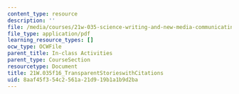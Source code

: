 ```yaml
---
content_type: resource
description: ''
file: /media/courses/21w-035-science-writing-and-new-media-communicating-science-to-the-public-fall-2016/8aaf45f354c2561a21d919b1a1b9d2ba_21W.035f16_TransparentStoriesCitations.pdf
file_type: application/pdf
learning_resource_types: []
ocw_type: OCWFile
parent_title: In-class Activities
parent_type: CourseSection
resourcetype: Document
title: 21W.035f16_TransparentStorieswithCitations
uid: 8aaf45f3-54c2-561a-21d9-19b1a1b9d2ba
---
```

